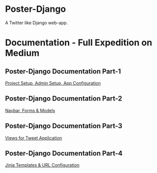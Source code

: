 # Poster-Django
A Twitter like Django web-app.

<h1>Documentation - Full Expedition on Medium </h1>
<h2>Poster-Django Documentation Part-1</h2>

<a href="https://medium.com/@fanjum524/poster-django-documentation-part-1-f44273c55af4" title="Project Setup, Admin Setup, App Configuration:">Project Setup, Admin Setup, App Configuration</a>

<h2>Poster-Django Documentation Part-2</h2>

<a href="https://medium.com/@fanjum524/poster-django-documentation-part-2-f6d4b7b4247b" title="Navbar, Forms & Models
:"> Navbar, Forms & Models
</a>

<h2>Poster-Django Documentation Part-3</h2>

<a href="https://medium.com/@fanjum524/poster-django-documentation-part-3-20e16ea3c8a8" title="Views for Tweet Application
:"> Views for Tweet Application
</a>

<h2>Poster-Django Documentation Part-4</h2>

<a href="https://medium.com/@fanjum524/poster-django-documentation-part-4-bbe5963f0f1f" title="Jinja Templates & URL Configuration
:"> Jinja Templates & URL Configuration
</a>


